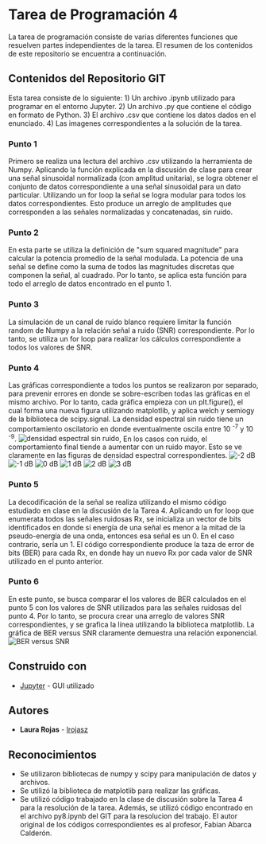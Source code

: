 # Tarea de Programación 4

La tarea de programación consiste de varias diferentes funciones que resuelven partes independientes de la tarea. 
El resumen de los contenidos de este repositorio se encuentra a continuación. 

## Contenidos del Repositorio GIT

Esta tarea consiste de lo siguiente: 
	1) Un archivo .ipynb utilizado para programar en el entorno Jupyter. 
	2) Un archivo .py que contiene el código en formato de Python. 
	3) El archivo .csv que contiene los datos dados en el enunciado. 
	4) Las imagenes correspondientes a la solución de la tarea. 

### Punto 1

Primero se realiza una lectura del archivo .csv utilizando la herramienta de Numpy. 
Aplicando la función explicada en la discusión de clase para crear una señal sinusoidal normalizada (con amplitud unitaria), se logra obtener el conjunto de datos correspondiente a una señal sinusoidal para un dato particular. 
Utilizando un for loop la señal se logra modular para todos los datos correspondientes. 
Esto produce un arreglo de amplitudes que corresponden a las señales normalizadas y concatenadas, sin ruido. 

### Punto 2

En esta parte se utiliza la definición de "sum squared magnitude" para calcular la potencia promedio de la señal modulada. 
La potencia de una señal se define como la suma de todos las magnitudes discretas que componen la señal, al cuadrado. 
Por lo tanto, se aplica esta función para todo el arreglo de datos encontrado en el punto 1.

### Punto 3

La simulación de un canal de ruido blanco requiere limitar la función random de Numpy a la relación señal a ruido (SNR) correspondiente. 
Por lo tanto, se utiliza un for loop para realizar los cálculos correspondiente a todos los valores de SNR. 

### Punto 4

Las gráficas correspondiente a todos los puntos se realizaron por separado, para prevenir errores en donde se sobre-escriben todas las gráficas en el mismo archivo. 
Por lo tanto, cada gráfica empieza con un plt.figure(), el cual forma una nueva figura utilizando matplotlib, y aplica welch y semiogy de la biblioteca de scipy.signal. 
La densidad espectral sin ruido tiene un comportamiento oscilatorio en donde eventualmente oscila entre 10 <sup>-7</sup> y 10 <sup>-9</sup>. 
![densidad espectral sin ruido](https://github.com/lrojasz/Tarea4/blob/master/DSPsinruido.png),
En los casos con ruido, el comportamiento final tiende a aumentar con un ruido mayor. Esto se ve claramente en las figuras de densidad espectral correspondientes.
![-2 dB](https://github.com/lrojasz/Tarea4/blob/master/DSPconruido-2db.png)
![-1 dB](https://github.com/lrojasz/Tarea4/blob/master/DSPconruido-1db.png)
![0 dB](https://github.com/lrojasz/Tarea4/blob/master/DSPconruido0db.png) 
![1 dB](https://github.com/lrojasz/Tarea4/blob/master/DSPconruido1db.png) 
![2 dB](https://github.com/lrojasz/Tarea4/blob/master/DSPconruido2db.png) 
![3 dB](https://github.com/lrojasz/Tarea4/blob/master/DSPconruido3db.png) 

### Punto 5

La decodificación de la señal se realiza utilizando el mismo código estudiado en clase en la discusión de la Tarea 4. 
Aplicando un for loop que enumerata todos las señales ruidosas Rx, se inicializa un vector de bits identificados en donde si energía de una señal es menor a la mitad de la pseudo-energía de una onda, entonces esa señal es un 0. 
En el caso contrario, sería un 1. 
El código correspondiente produce la taza de error de bits (BER) para cada Rx, en donde hay un nuevo Rx por cada valor de SNR utilizado en el punto anterior. 

### Punto 6

En este punto, se busca comparar el los valores de BER calculados en el punto 5 con los valores de SNR utilizados para las señales ruidosas del punto 4. 
Por lo tanto, se procura crear una arreglo de valores SNR correspondientes, y se grafica la línea utilizando la biblioteca matplotlib. 
La gráfica de BER versus SNR claramente demuestra una relación exponencial. 
![BER versus SNR](https://github.com/lrojasz/Tarea4/blob/master/BERenfuncionSNR.png) 


## Construido con

* [Jupyter](https://jupyter.org/) - GUI utilizado

## Autores

* **Laura Rojas** - [lrojasz](https://github.com/lrojasz)

## Reconocimientos

* Se utilizaron bibliotecas de numpy y scipy para manipulación de datos y archivos.
* Se utilizó la biblioteca de matplotlib para realizar las gráficas.
* Se utilizó código trabajado en la clase de discusión sobre la Tarea 4 para la resolución de la tarea. Además, se utilizó código encontrado en el archivo py8.ipynb del GIT para la resolucion del trabajo. El autor original de los códigos correspondientes es al profesor, Fabian Abarca Calderón. 

